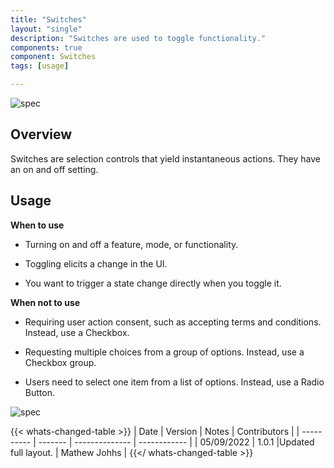 ```yaml
---
title: "Switches"
layout: "single"
description: "Switches are used to toggle functionality."
components: true
component: Switches
tags: [usage]

---
```


![spec](/img/in-field/switches-overview.svg)

## Overview

Switches are selection controls that yield instantaneous actions. They have an on and off setting.

## Usage

**When to use**

+ Turning on and off a feature, mode, or functionality.

+ Toggling elicits a change in the UI.  

+ You want to trigger a state change directly when you toggle it.

**When not to use**

- Requiring user action consent, such as accepting terms and conditions.
  Instead, use a Checkbox.  

- Requesting multiple choices from a group of options. Instead, use a 
  Checkbox group.  

- Users need to select one item from a list of options. Instead, use a Radio Button. 

![spec](/img/in-field/switches-example.svg)

{{< whats-changed-table >}}
| Date | Version | Notes | Contributors |
| ---------- | ------- | -------------- | ------------ |
| 05/09/2022 | 1.0.1 |Updated full layout. | Mathew Johhs |
{{</ whats-changed-table >}}
